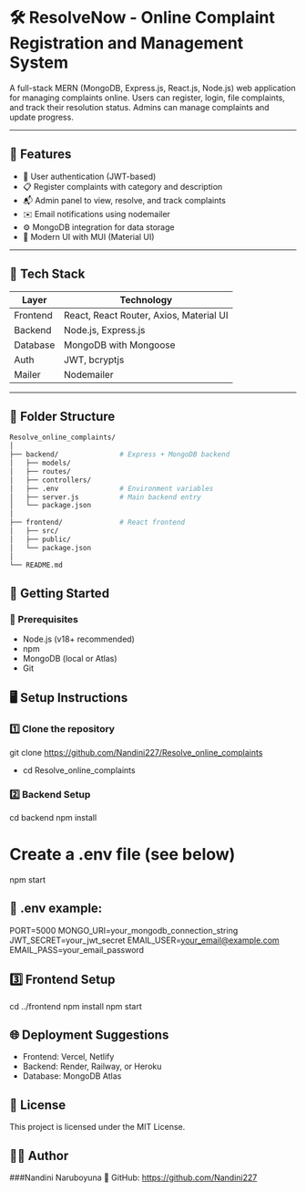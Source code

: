 # 🛠️ ResolveNow - Online Complaint Registration and Management System

A full-stack MERN (MongoDB, Express.js, React.js, Node.js) web application for managing complaints
  online. Users can register, login, file complaints, and track their resolution status. Admins
   can manage complaints and update progress.

---

## 📌 Features

- 🔐 User authentication (JWT-based)
- 📋 Register complaints with category and description
- 📬 Admin panel to view, resolve, and track complaints
- ✉️ Email notifications using nodemailer
- ⚙️ MongoDB integration for data storage
- 🎨 Modern UI with MUI (Material UI)

---

## 🧱 Tech Stack

| Layer    | Technology                              |
| -------- | --------------------------------------- |
| Frontend | React, React Router, Axios, Material UI |
| Backend  | Node.js, Express.js                     |
| Database | MongoDB with Mongoose                   |
| Auth     | JWT, bcryptjs                           |
| Mailer   | Nodemailer                              |

---

## 📁 Folder Structure

```bash
Resolve_online_complaints/
│
├── backend/               # Express + MongoDB backend
│   ├── models/
│   ├── routes/
│   ├── controllers/
│   ├── .env               # Environment variables
│   ├── server.js          # Main backend entry
│   └── package.json
│
├── frontend/              # React frontend
│   ├── src/
│   ├── public/
│   └── package.json
│
└── README.md
```
## 🚀 Getting Started
### 🔧 Prerequisites
- Node.js (v18+ recommended)
- npm
- MongoDB (local or Atlas)
- Git
## 🖥️ Setup Instructions
### 1️⃣ Clone the repository
git clone https://github.com/Nandini227/Resolve_online_complaints
- cd Resolve_online_complaints
### 2️⃣ Backend Setup
cd backend
npm install
# Create a .env file (see below)
npm start
## 📄 .env example:

PORT=5000
MONGO_URI=your_mongodb_connection_string
JWT_SECRET=your_jwt_secret
EMAIL_USER=your_email@example.com
EMAIL_PASS=your_email_password
## 3️⃣ Frontend Setup
cd ../frontend
npm install
npm start
## 🌐 Deployment Suggestions
- Frontend: Vercel, Netlify
- Backend: Render, Railway, or Heroku
- Database: MongoDB Atlas
## 📜 License
This project is licensed under the MIT License.

## 🙋‍♂️ Author
###Nandini Naruboyuna
🔗 GitHub: https://github.com/Nandini227
